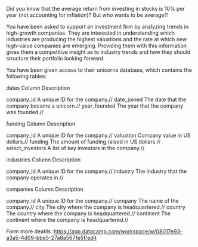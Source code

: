 Did you know that the average return from investing in stocks is 10% per year (not accounting for inflation)? But who wants to be average?!

You have been asked to support an investment firm by analyzing trends in high-growth companies. They are interested in understanding which industries are producing the highest valuations and the rate at which new high-value companies are emerging. Providing them with this information gives them a competitive insight as to industry trends and how they should structure their portfolio looking forward.

You have been given access to their unicorns database, which contains the following tables:


dates
Column	Description


company_id	A unique ID for the company.//
date_joined	The date that the company became a unicorn.//
year_founded	The year that the company was founded.//


funding
Column	Description


company_id	A unique ID for the company.//
valuation	Company value in US dollars.//
funding	The amount of funding raised in US dollars.//
select_investors	A list of key investors in the company.//

industries
Column	Description


company_id	A unique ID for the company.//
industry	The industry that the company operates in.//

companies
Column	Description


company_id	A unique ID for the company.//
company	The name of the company.//
city	The city where the company is headquartered.//
country	The country where the company is headquartered.//
continent	The continent where the company is headquartered.//

Form more deatils :https://app.datacamp.com/workspace/w/08017e93-a3a5-4d09-bbe5-27a8a5671e5f/edit

